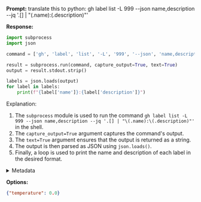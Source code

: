 **Prompt:**
translate this to python: gh label list -L 999 --json name,description --jq '.[] | "\(.name):\(.description)"'      

**Response:**
```python
import subprocess
import json

command = ['gh', 'label', 'list', '-L', '999', '--json', 'name,description', '--jq', '.[] | "\(.name):\(.description)"']

result = subprocess.run(command, capture_output=True, text=True)
output = result.stdout.strip()

labels = json.loads(output)
for label in labels:
    print(f"{label['name']}:{label['description']}")
```

Explanation:
1. The `subprocess` module is used to run the command `gh label list -L 999 --json name,description --jq '.[] | "\(.name):\(.description)"'` in the shell.
2. The `capture_output=True` argument captures the command's output.
3. The `text=True` argument ensures that the output is returned as a string.
4. The output is then parsed as JSON using `json.loads()`.
5. Finally, a loop is used to print the name and description of each label in the desired format.

<details><summary>Metadata</summary>

- Duration: 5345 ms
- Datetime: 2024-01-03T12:04:55.732197
- Model: gpt-3.5-turbo-0613

</details>

**Options:**
```json
{"temperature": 0.0}
```

